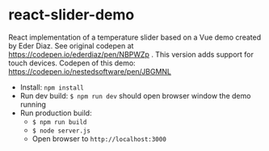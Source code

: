 # react-slider-demo

React implementation of a temperature slider based on a Vue demo created by Eder Diaz. See original codepen at https://codepen.io/ederdiaz/pen/NBPWZp . This version adds support for touch devices. Codepen of this demo: https://codepen.io/nestedsoftware/pen/JBGMNL

* Install: `npm install`
* Run dev build: `$ npm run dev` should open browser window the demo running
* Run production build: 
  * `$ npm run build` 
  * `$ node server.js`
  * Open browser to `http://localhost:3000`
